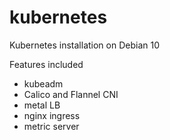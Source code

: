 # kubernetes
Kubernetes installation on Debian 10 

Features included 
- kubeadm 
- Calico and Flannel CNI 
- metal LB 
- nginx ingress 
- metric server 
